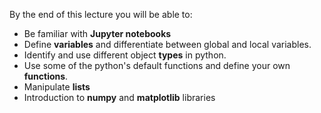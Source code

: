 By the end of this lecture you will be able to:
* Be familiar with **Jupyter notebooks**
* Define **variables** and  differentiate between global and local variables. 
* Identify and use different object **types** in python.
* Use some of the python's default functions and define your own **functions**.
* Manipulate **lists**
* Introduction to **numpy** and **matplotlib** libraries
